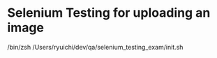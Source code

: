# Selenium Testing for uploading an image

/bin/zsh /Users/ryuichi/dev/qa/selenium_testing_exam/init.sh